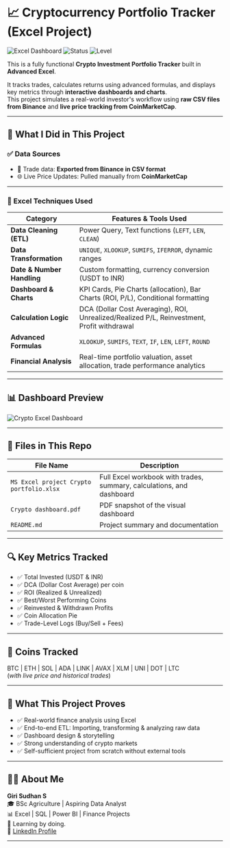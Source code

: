 # 📈 Cryptocurrency Portfolio Tracker (Excel Project)

![Excel Dashboard](https://img.shields.io/badge/Excel-Dashboard-green) ![Status](https://img.shields.io/badge/Project-Complete-blue) ![Level](https://img.shields.io/badge/Skill-Advanced-orange)

This is a fully functional **Crypto Investment Portfolio Tracker** built in **Advanced Excel**.

It tracks trades, calculates returns using advanced formulas, and displays key metrics through **interactive dashboards and charts**.  
This project simulates a real-world investor's workflow using **raw CSV files from Binance** and **live price tracking from CoinMarketCap**.

---

## 🚀 What I Did in This Project

### ✅ Data Sources
- 📁 Trade data: **Exported from Binance in CSV format**
- 🌐 Live Price Updates: Pulled manually from **CoinMarketCap**

---

### 🔧 Excel Techniques Used

| Category           | Features & Tools Used |
|--------------------|------------------------|
| **Data Cleaning (ETL)** | Power Query, Text functions (`LEFT`, `LEN`, `CLEAN`) |
| **Data Transformation** | `UNIQUE`, `XLOOKUP`, `SUMIFS`, `IFERROR`, dynamic ranges |
| **Date & Number Handling** | Custom formatting, currency conversion (USDT to INR) |
| **Dashboard & Charts** | KPI Cards, Pie Charts (allocation), Bar Charts (ROI, P/L), Conditional formatting |
| **Calculation Logic** | DCA (Dollar Cost Averaging), ROI, Unrealized/Realized P/L, Reinvestment, Profit withdrawal |
| **Advanced Formulas** | `XLOOKUP`, `SUMIFS`, `TEXT`, `IF`, `LEN`, `LEFT`, `ROUND` |
| **Financial Analysis** | Real-time portfolio valuation, asset allocation, trade performance analytics |

---

## 📊 Dashboard Preview

![Crypto Excel Dashboard](![Dashboard](https://github.com/user-attachments/assets/69d4d2d9-efdb-4ee5-bb3a-7479f5990739)
)  

---

## 📁 Files in This Repo

| File Name | Description |
|-----------|-------------|
| `MS Excel project Crypto portfolio.xlsx` | Full Excel workbook with trades, summary, calculations, and dashboard |
| `Crypto dashboard.pdf` | PDF snapshot of the visual dashboard |
| `README.md` | Project summary and documentation |

---

## 🔍 Key Metrics Tracked

- ✅ Total Invested (USDT & INR)
- ✅ DCA (Dollar Cost Average) per coin
- ✅ ROI (Realized & Unrealized)
- ✅ Best/Worst Performing Coins
- ✅ Reinvested & Withdrawn Profits
- ✅ Coin Allocation Pie
- ✅ Trade-Level Logs (Buy/Sell + Fees)

---

## 📌 Coins Tracked

BTC | ETH | SOL | ADA | LINK | AVAX | XLM | UNI | DOT | LTC  
(*with live price and historical trades*)

---

## 💼 What This Project Proves

- ✅ Real-world finance analysis using Excel
- ✅ End-to-end ETL: Importing, transforming & analyzing raw data
- ✅ Dashboard design & storytelling
- ✅ Strong understanding of crypto markets
- ✅ Self-sufficient project from scratch without external tools

---

## 👨‍💻 About Me

**Giri Sudhan S**  
🎓 BSc Agriculture | Aspiring Data Analyst  
📊 Excel | SQL | Power BI | Finance Projects  
🌱 Learning by doing.  
🔗 [LinkedIn Profile](https://www.linkedin.com) 

---
